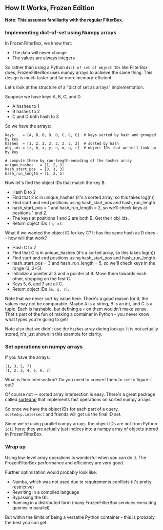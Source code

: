 ## How It Works, Frozen Edition

**Note: This assumes familiarity with the regular FilterBox.**

### Implementing dict-of-set using Numpy arrays

In FrozenFilterBox, we know that:
 - The data will never change
 - The values are always integers

So rather than using a Python `dict of set of object IDs` like FilterBox does, FrozenFilterBox uses numpy arrays to 
achieve the same thing. This design is much faster and far more memory-efficient.

Let's look at the structure of a "dict of set as arrays" implementation.

Suppose we have keys A, B, C, and D. 
 - A hashes to 1
 - B hashes to 2
 - C and D both hash to 3

So we have the arrays:
```
keys    = [A, B, B, D, D, C, C, C]  # keys sorted by hash and grouped by key
hashes  = [1, 2, 2, 3, 3, 3, 3, 3]  # sorted by hash
obj_ids = [z, h, x, y, n, m, q, r]  # object IDs that we will look up by key

# compute these by run-length-encoding of the hashes array
unique_hashes   = [1, 2, 3]
hash_start_pos  = [0, 1, 3]
hash_run_length = [1, 2, 5]
```

Now let's find the object IDs that match the key B.
 - Hash B to 2
 - Find that 2 is in unique_hashes (it's a sorted array, so this takes log(n))
 - Find start and end positions using hash_start_pos and hash_run_length.
 - hash_start_pos = 1 and hash_run_length = 2, so we'll check keys at positions 1 and 2.
 - The keys at positions 1 and 2 are both B. Get their obj_ids.
 - Return object IDs `[h, x]`.

What if we wanted the object ID for key C? It has the same hash as D does -- how will that work?
 - Hash C to 2
 - Find that C is in unique_hashes (it's a sorted array, so this takes log(n))
 - Find start and end positions using hash_start_pos and hash_run_length.
 - hash_start_pos = 3 and hash_run_length = 5, so we'll check keys in the range (3, 3+5).
 - Initialize a pointer at 3 and a pointer at 8. Move them towards each other, stopping on the first C.
 - Keys 5, 6, and 7 are all C.
 - Return object IDs `[m, q, r]`.

Note that we never sort by value here. There's a good reason for it; the values may not be comparable.
Maybe A is a string, B is an int, and C is a tuple. Each is hashable, but defining a `<` on them wouldn't make sense.
That's part of the fun of making a container in Python - you never know what types you're going to get!

Note also that we didn't use the `hashes` array during lookup. It is not actually stored, it's just shown in
this example for clarity.

### Set operations on numpy arrays

If you have the arrays:

```
[1, 3, 5, 7]
[1, 2, 3, 4, 5, 6, 7]
```

What is their intersection? Do you need to convert them to `set` to figure it out? 

Of course not -- sorted array intersection is easy. There's a great package called 
[sortednp](https://pypi.org/project/sortednp/) that implements fast operations on sorted numpy arrays.

So once we have the object IDs for each part of a query, `sortednp.intersect` and friends will get us the final
ID set.

Since we're using parallel numpy arrays, the object IDs are not from Python `id()` here; they are actually just
indices into a numpy array of objects stored in FrozenFilterBox. 

### Wrap up

Using low-level array operations is wonderful when you can do it. The FrozenFilterBox performance and efficiency
are very good.

Further optimization would probably look like:
 - Numba, which was not used due to requirements conflicts (it's pretty restrictive)
 - Rewriting in a compiled language
 - Bypassing the GIL
 - Running in a distributed form (many FrozenFilterBox services executing queries in parallel)

But within the limits of being a versatile Python container - this is probably the best you can get.

